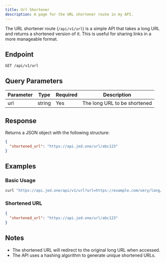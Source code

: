 ```yaml
---
title: Url Shortener
description: A page for the URL shortener route in my API.
---
```


The URL shortener route (`/api/v1/url`) is a simple API that takes a long URL and returns a shortened version of it. This is useful for sharing links in a more manageable format.

## Endpoint

```
GET /api/v1/url
```

## Query Parameters

| Parameter | Type   | Required | Description                  |
| --------- | ------ | -------- | ---------------------------- |
| url       | string | Yes      | The long URL to be shortened |

## Response

Returns a JSON object with the following structure:

```json
{
  "shortened_url": "https://api.jed.one/url/abc123"
}
```

## Examples

### Basic Usage

```bash
curl "https://api.jed.one/api/v1/url?url=https://example.com/very/long/url"
```

### Shortened URL

```json
{
  "shortened_url": "https://api.jed.one/url/abc123"
}
```

## Notes

- The shortened URL will redirect to the original long URL when accessed.
- The API uses a hashing algorithm to generate unique shortened URLs.
